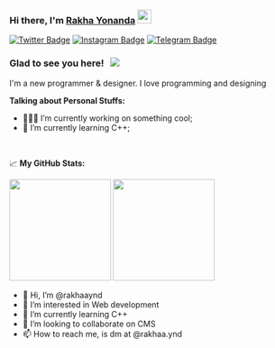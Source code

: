 ### Hi there, I'm <a href="https://github.com/Qib10" target="_blank">Rakha Yonanda</a> <img src="https://media.giphy.com/media/hvRJCLFzcasrR4ia7z/giphy.gif" width="25px">

[![Twitter Badge](https://img.shields.io/badge/-Twitter-00acee?style=flat-square&logo=Twitter&logoColor=white)](https://twitter.com/@rakhaaynd)
[![Instagram Badge](https://img.shields.io/badge/-Instagram-e4405f?style=flat-square&logo=Instagram&logoColor=white)](https://instagram.com/rakhaa.ynd/)
[![Telegram Badge](https://img.shields.io/badge/-Telegram-0088cc?style=flat-square&logo=Telegram&logoColor=white)](https://t.me/Rakhaaynd/)

### Glad to see you here! &nbsp; ![](https://visitor-badge.glitch.me/badge?page_id=Qib10.Qib10)

I'm a new programmer & designer. I love programming and designing

**Talking about Personal Stuffs:**

- 👨🏻‍💻 I’m currently working on something cool;
- 🚀 I’m currently learning C++;

</br>

📈 **My GitHub Stats:**

<p>
  <img height="180em" src="https://github-readme-stats.vercel.app/api?username=tsaqibfs&show_icons=true&hide_border=true&&count_private=true&include_all_commits=true" />
  <img height="180em" src="https://github-readme-stats.vercel.app/api/top-langs/?username=tsaqibfs&exclude_repo=KNN-Image-Classification&show_icons=true&hide_border=true&layout=compact&langs_count=8"/>
</p>




- 👋 Hi, I’m @rakhaaynd
- 👀 I’m interested in Web development 
- 🌱 I’m currently learning C++
- 💞️ I’m looking to collaborate on CMS
- 📫 How to reach me, is dm at @rakhaa.ynd

<!---
rakhaaynd/rakhaaynd is a ✨ special ✨ repository because its `README.md` (this file) appears on your GitHub profile.
You can click the Preview link to take a look at your changes.
--->
